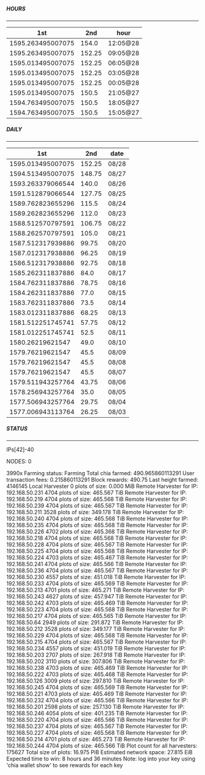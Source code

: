 ##### HOURS
-------

| 1st | 2nd | hour |
|---|----|-----|
|1595.263495007075 | 154.0 | 12:05@28 |
|1595.263495007075 | 152.25 | 09:05@28 |
|1595.013495007075 | 152.25 | 06:05@28 |
|1595.013495007075 | 152.25 | 03:05@28 |
|1595.013495007075 | 152.25 | 00:05@28 |
|1595.013495007075 | 150.5 | 21:05@27 |
|1594.763495007075 | 150.5 | 18:05@27 |
|1594.763495007075 | 150.5 | 15:05@27 |

##### DAILY
-------

| 1st | 2nd | date |
|---|----|-----|
|1595.013495007075 | 152.25 | 08/28 |
|1594.513495007075 | 148.75 | 08/27 |
|1593.263379066544 | 140.0 | 08/26 |
|1591.512879066544 | 127.75 | 08/25 |
|1589.762823655296 | 115.5 | 08/24 |
|1589.262823655296 | 112.0 | 08/23 |
|1588.512570797591 | 106.75 | 08/22 |
|1588.262570797591 | 105.0 | 08/21 |
|1587.512317939886 | 99.75 | 08/20 |
|1587.012317938886 | 96.25 | 08/19 |
|1586.512317938886 | 92.75 | 08/18 |
|1585.262311837886 | 84.0 | 08/17 |
|1584.762311837886 | 78.75 | 08/16 |
|1584.262311837886 | 77.0 | 08/15 |
|1583.762311837886 | 73.5 | 08/14 |
|1583.012311837886 | 68.25 | 08/13 |
|1581.512251745741 | 57.75 | 08/12 |
|1581.012251745741 | 52.5 | 08/11 |
|1580.26219621547 | 49.0 | 08/10 |
|1579.76219621547 | 45.5 | 08/09 |
|1579.76219621547 | 45.5 | 08/08 |
|1579.76219621547 | 45.5 | 08/07 |
|1579.511943257764 | 43.75 | 08/06 |
|1578.256943257764 | 35.0 | 08/05 |
|1577.506943257764 | 29.75 | 08/04 |
|1577.006943113764 | 26.25 | 08/03 |


##### STATUS
-------

IPs[42]-40

NODES: 0


3990x
Farming status: Farming
Total chia farmed: 490.965860113291
User transaction fees: 0.215860113291
Block rewards: 490.75
Last height farmed: 4146145
Local Harvester
   0 plots of size: 0.000 MiB
Remote Harvester for IP: 192.168.50.231
   4704 plots of size: 465.567 TiB
Remote Harvester for IP: 192.168.50.219
   4704 plots of size: 465.568 TiB
Remote Harvester for IP: 192.168.50.239
   4704 plots of size: 465.567 TiB
Remote Harvester for IP: 192.168.50.211
   3528 plots of size: 349.178 TiB
Remote Harvester for IP: 192.168.50.240
   4704 plots of size: 465.568 TiB
Remote Harvester for IP: 192.168.50.235
   4704 plots of size: 465.568 TiB
Remote Harvester for IP: 192.168.50.226
   4702 plots of size: 465.368 TiB
Remote Harvester for IP: 192.168.50.218
   4704 plots of size: 465.568 TiB
Remote Harvester for IP: 192.168.50.228
   4704 plots of size: 465.567 TiB
Remote Harvester for IP: 192.168.50.225
   4704 plots of size: 465.568 TiB
Remote Harvester for IP: 192.168.50.224
   4703 plots of size: 465.467 TiB
Remote Harvester for IP: 192.168.50.241
   4704 plots of size: 465.566 TiB
Remote Harvester for IP: 192.168.50.236
   4704 plots of size: 465.567 TiB
Remote Harvester for IP: 192.168.50.230
   4557 plots of size: 451.018 TiB
Remote Harvester for IP: 192.168.50.233
   4704 plots of size: 465.569 TiB
Remote Harvester for IP: 192.168.50.213
   4701 plots of size: 465.271 TiB
Remote Harvester for IP: 192.168.50.243
   4627 plots of size: 457.947 TiB
Remote Harvester for IP: 192.168.50.242
   4703 plots of size: 465.469 TiB
Remote Harvester for IP: 192.168.50.223
   4704 plots of size: 465.568 TiB
Remote Harvester for IP: 192.168.50.217
   4704 plots of size: 465.565 TiB
Remote Harvester for IP: 192.168.50.64
   2949 plots of size: 291.872 TiB
Remote Harvester for IP: 192.168.50.212
   3528 plots of size: 349.177 TiB
Remote Harvester for IP: 192.168.50.229
   4704 plots of size: 465.568 TiB
Remote Harvester for IP: 192.168.50.215
   4704 plots of size: 465.567 TiB
Remote Harvester for IP: 192.168.50.234
   4557 plots of size: 451.019 TiB
Remote Harvester for IP: 192.168.50.203
   2707 plots of size: 267.918 TiB
Remote Harvester for IP: 192.168.50.202
   3110 plots of size: 307.806 TiB
Remote Harvester for IP: 192.168.50.238
   4703 plots of size: 465.469 TiB
Remote Harvester for IP: 192.168.50.222
   4703 plots of size: 465.468 TiB
Remote Harvester for IP: 192.168.50.126
   3009 plots of size: 297.810 TiB
Remote Harvester for IP: 192.168.50.245
   4704 plots of size: 465.569 TiB
Remote Harvester for IP: 192.168.50.221
   4703 plots of size: 465.469 TiB
Remote Harvester for IP: 192.168.50.232
   4704 plots of size: 465.566 TiB
Remote Harvester for IP: 192.168.50.201
   2598 plots of size: 257.130 TiB
Remote Harvester for IP: 192.168.50.246
   4054 plots of size: 401.235 TiB
Remote Harvester for IP: 192.168.50.220
   4704 plots of size: 465.566 TiB
Remote Harvester for IP: 192.168.50.237
   4704 plots of size: 465.567 TiB
Remote Harvester for IP: 192.168.50.227
   4704 plots of size: 465.568 TiB
Remote Harvester for IP: 192.168.50.214
   4701 plots of size: 465.273 TiB
Remote Harvester for IP: 192.168.50.244
   4704 plots of size: 465.566 TiB
Plot count for all harvesters: 175627
Total size of plots: 16.975 PiB
Estimated network space: 27.815 EiB
Expected time to win: 8 hours and 36 minutes
Note: log into your key using 'chia wallet show' to see rewards for each key

